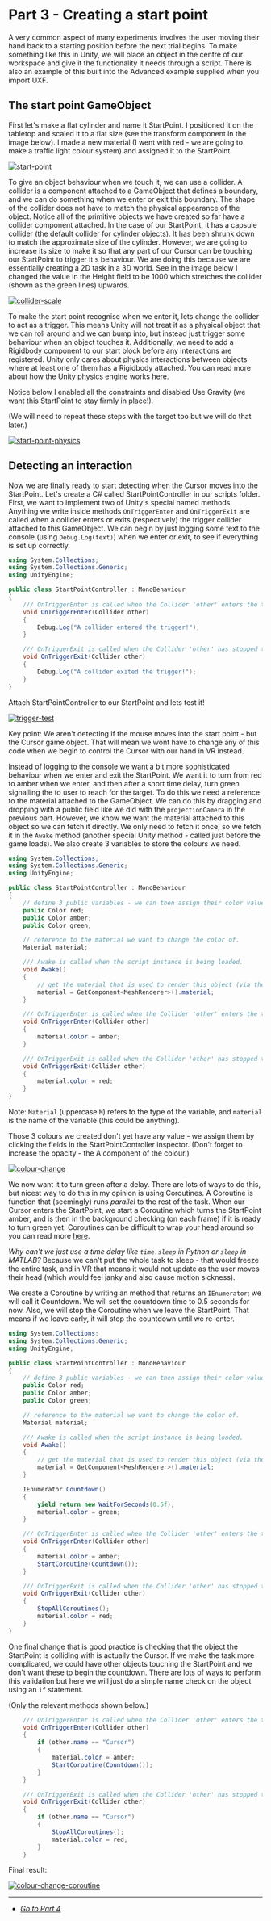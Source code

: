# Part 3 - Creating a start point

A very common aspect of many experiments involves the user moving their hand back to a starting position before the next trial begins. To make something like this in Unity, we will place an object in the centre of our workspace and give it the functionality it needs through a script. There is also an example of this built into the Advanced example supplied when you import UXF.

## The start point GameObject

First let's make a flat cylinder and name it StartPoint. I positioned it on the tabletop and scaled it to a flat size (see the transform component in the image below). I made a new material (I went with red - we are going to make a traffic light colour system) and assigned it to the StartPoint.

[![start-point](/uxf-tutorial/images/start-point.png)](/uxf-tutorial/images/start-point.png)

To give an object behaviour when we touch it, we can use a collider. A collider is a component attached to a GameObject that defines a boundary, and we can do something when we enter or exit this boundary. The shape of the collider does not have to match the physical appearance of the object. Notice all of the primitive objects we have created so far have a collider component attached. In the case of our StartPoint, it has a capsule collider (the default collider for cylinder objects). It has been shrunk down to match the approximate size of the cylinder. However, we are going to increase its size to make it so that any part of our Cursor can be touching our StartPoint to trigger it's behaviour. We are doing this because we are essentially creating a 2D task in a 3D world. See in the image below I changed the value in the Height field to be 1000 which stretches the collider (shown as the green lines) upwards. 

[![collider-scale](/uxf-tutorial/images/collider-scale.png)](/uxf-tutorial/images/collider-scale.png)

To make the start point recognise when we enter it, lets change the collider to act as a trigger. This means Unity will not treat it as a physical object that we can roll around and we can bump into, but instead just trigger some behaviour when an object touches it. Additionally, we need to add a Rigidbody component to our start block before any interactions are registered. Unity only cares about physics interactions between objects where at least one of them has a Rigidbody attached. You can read more about how the Unity physics engine works [here](https://docs.unity3d.com/Manual/CollidersOverview.html).

Notice below I enabled all the constraints and disabled Use Gravity (we want this StartPoint to stay firmly in place!). 

(We will need to repeat these steps with the target too but we will do that later.)

[![start-point-physics](/uxf-tutorial/images/start-point-physics.png)](/uxf-tutorial/images/start-point-physics.png)

## Detecting an interaction

Now we are finally ready to start detecting when the Cursor moves into the StartPoint. Let's create a C# called StartPointController in our scripts folder. First, we want to implement two of Unity's special named methods. Anything we write inside methods `OnTriggerEnter` and `OnTriggerExit` are called when a collider enters or exits (respectively) the trigger collider attached to this GameObject. We can begin by just logging some text to the console (using `Debug.Log(text)`) when we enter or exit, to see if everything is set up correctly.

```cs
using System.Collections;
using System.Collections.Generic;
using UnityEngine;

public class StartPointController : MonoBehaviour
{
    /// OnTriggerEnter is called when the Collider 'other' enters the trigger.
    void OnTriggerEnter(Collider other)
    {
        Debug.Log("A collider entered the trigger!");
    }

    /// OnTriggerExit is called when the Collider 'other' has stopped touching the trigger.
    void OnTriggerExit(Collider other)
    {      
        Debug.Log("A collider exited the trigger!");
    }
}
```

Attach StartPointController to our StartPoint and lets test it!

[![trigger-test](/uxf-tutorial/images/trigger-test.gif)](/uxf-tutorial/images/trigger-test.gif)

Key point: We aren't detecting if the mouse moves into the start point - but the Cursor game object. That will mean we wont have to change any of this code when we begin to control the Cursor with our hand in VR instead.

Instead of logging to the console we want a bit more sophisticated behaviour when we enter and exit the StartPoint. We want it to turn from red to amber when we enter, and then after a short time delay, turn green signalling the to user to reach for the target. To do this we need a reference to the material attached to the GameObject. We can do this by dragging and dropping with a public field like we did with the `projectionCamera` in the previous part. However, we know we want the material attached to this object so we can fetch it directly. We only need to fetch it once, so we fetch it in the `Awake` method (another special Unity method - called just before the game loads). We also create 3 variables to store the colours we need.

```cs
using System.Collections;
using System.Collections.Generic;
using UnityEngine;

public class StartPointController : MonoBehaviour
{
    // define 3 public variables - we can then assign their color values in the inspector.
    public Color red;
    public Color amber;
    public Color green;

    // reference to the material we want to change the color of.
    Material material;

    /// Awake is called when the script instance is being loaded.
    void Awake()
    {
        // get the material that is used to render this object (via the MeshRenderer component)
        material = GetComponent<MeshRenderer>().material;
    }

    /// OnTriggerEnter is called when the Collider 'other' enters the trigger.
    void OnTriggerEnter(Collider other)
    {
        material.color = amber;
    }

    /// OnTriggerExit is called when the Collider 'other' has stopped touching the trigger.
    void OnTriggerExit(Collider other)
    {      
        material.color = red;        
    }
}
```

Note: `Material` (uppercase `M`) refers to the type of the variable, and `material` is the name of the variable (this could be anything). 

Those 3 colours we created don't yet have any value - we assign them by clicking the fields in the StartPointController inspector. (Don't forget to increase the opacity - the A component of the colour.) 

[![colour-change](/uxf-tutorial/images/colour-change.gif)](/uxf-tutorial/images/colour-change.gif)

We now want it to turn green after a delay. There are lots of ways to do this, but nicest way to do this in my opinion is using Coroutines. A Coroutine is function that (seemingly) runs *parallel* to the rest of the task. When our Cursor enters the StartPoint, we start a Coroutine which turns the StartPoint amber, and is then in the background checking (on each frame) if it is ready to turn green yet. Coroutines can be difficult to wrap your head around so you can read more [here](https://docs.unity3d.com/Manual/Coroutines.html).

*Why can't we just use a time delay like `time.sleep` in Python or `sleep` in MATLAB?* Because we can't put the whole task to sleep - that would freeze the entire task, and in VR that means it would not update as the user moves their head (which would feel janky and also cause motion sickness).

We create a Coroutine by writing an method that returns an `IEnumerator`; we will call it Countdown. We will set the countdown time to 0.5 seconds for now. Also, we will stop the Coroutine when we leave the StartPoint. That means if we leave early, it will stop the countdown until we re-enter.

```cs
using System.Collections;
using System.Collections.Generic;
using UnityEngine;

public class StartPointController : MonoBehaviour
{
    // define 3 public variables - we can then assign their color values in the inspector.
    public Color red;
    public Color amber;
    public Color green;

    // reference to the material we want to change the color of.
    Material material;

    /// Awake is called when the script instance is being loaded.
    void Awake()
    {
        // get the material that is used to render this object (via the MeshRenderer component)
        material = GetComponent<MeshRenderer>().material;
    }

    IEnumerator Countdown()
    {
        yield return new WaitForSeconds(0.5f);
        material.color = green;
    }

    /// OnTriggerEnter is called when the Collider 'other' enters the trigger.
    void OnTriggerEnter(Collider other)
    {
        material.color = amber;
        StartCoroutine(Countdown());
    }

    /// OnTriggerExit is called when the Collider 'other' has stopped touching the trigger.
    void OnTriggerExit(Collider other)
    {      
        StopAllCoroutines();
        material.color = red;        
    }
}
```

One final change that is good practice is checking that the object the StartPoint is colliding with is actually the Cursor. If we make the task more complicated, we could have other objects touching the StartPoint and we don't want these to begin the countdown. There are lots of ways to perform this validation but here we will just do a simple name check on the object using an `if` statement. 

(Only the relevant methods shown below.)

```cs
    /// OnTriggerEnter is called when the Collider 'other' enters the trigger.
    void OnTriggerEnter(Collider other)
    {
        if (other.name == "Cursor")
        {
            material.color = amber;
            StartCoroutine(Countdown());    
        }
    }

    /// OnTriggerExit is called when the Collider 'other' has stopped touching the trigger.
    void OnTriggerExit(Collider other)
    {    
        if (other.name == "Cursor")
        {
            StopAllCoroutines();
            material.color = red;
        }  
    }
```

Final result:

[![colour-change-coroutine](/uxf-tutorial/images/colour-change-coroutine.gif)](/uxf-tutorial/images/colour-change-coroutine.gif)

---

* [*Go to Part 4*](/uxf-tutorial/part-4)



